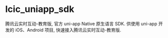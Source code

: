 # lcic_uniapp_sdk
腾讯云实时互动-教育版, 官方 uni-app Native 原生语言 SDK. 供使用 uni-app 开发的 iOS、Android 项目, 快速接入腾讯云实时互动-教育版.
